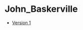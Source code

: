# John_Baskerville
+ [Version 1](https://eoghan1156.github.io/john_baskerville/johnbaskerville3.html)
